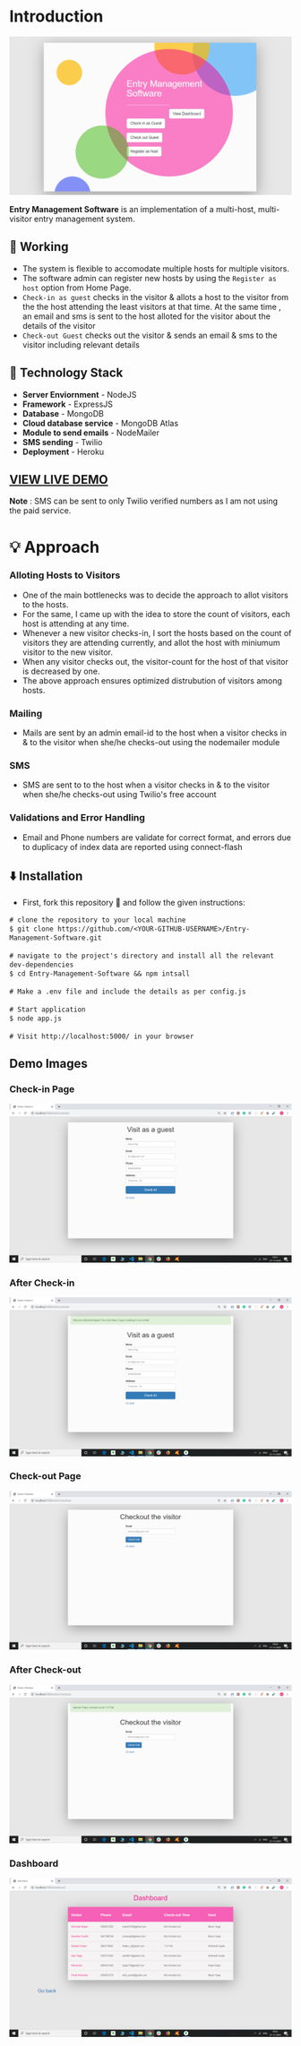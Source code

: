 # Introduction
![](https://github.com/Manvityagi/Entry-Management-Software/raw/master/images/EMS1.png)

**Entry Management Software** is an implementation of a multi-host, multi-visitor entry management system.
## 🔨  Working
  - The system is flexible to accomodate multiple hosts for multiple visitors. 
  - The software admin can register new hosts by using the ```Register as host``` option from Home Page.
  - ```Check-in as guest``` checks in the visitor & allots a host to the visitor from the the host attending the least visitors at that time. At the same time , an email and sms is sent to the host alloted for the visitor about the details of the visitor
  - ```Check-out Guest``` checks out the visitor & sends an email & sms to the visitor including relevant details
  
## 🚧  Technology Stack
- **Server Enviornment** - NodeJS
- **Framework** - ExpressJS
- **Database** - MongoDB
- **Cloud database service** - MongoDB Atlas
- **Module to send emails** - NodeMailer
- **SMS sending** - Twilio
- **Deployment** - Heroku

## [VIEW LIVE DEMO]()
**Note** : SMS can be sent to only Twilio verified numbers as I am not using the paid service.

# 💡 Approach
### Alloting Hosts to Visitors
 - One of the main bottlenecks was to decide the approach to allot visitors to the hosts.
 - For the same, I came up with the idea to store the count of visitors, each host is attending at any time.
 - Whenever a new visitor checks-in, I sort the hosts based on the count of visitors they are attending currently, and allot the host with miniumum visitor to the new visitor.
 - When any visitor checks out, the visitor-count for the host of that visitor is decreased by one.
 - The above approach ensures optimized distrubution of visitors among hosts.
 ### Mailing 
- Mails are sent by an admin email-id to the host when a visitor checks in & to the visitor when she/he checks-out using the nodemailer module
### SMS
- SMS are sent to to the host when a visitor checks in & to the visitor when she/he checks-out using Twilio's free account
### Validations and Error Handling
- Email and Phone numbers are validate for correct format, and errors due to duplicacy of index data are reported using connect-flash


## ⬇️ Installation
 - First, fork this repository 🍴 and follow the given instructions:
 ```
 # clone the repository to your local machine
$ git clone https://github.com/<YOUR-GITHUB-USERNAME>/Entry-Management-Software.git

# navigate to the project's directory and install all the relevant dev-dependencies
$ cd Entry-Management-Software && npm intsall

# Make a .env file and include the details as per config.js 

# Start application
$ node app.js

# Visit http://localhost:5000/ in your browser
 ```
 
 ## Demo Images
 ### Check-in Page
 ![Check-in Page](https://github.com/Manvityagi/Entry-Management-Software/raw/master/images/checkin.png)
 ### After Check-in
 ![After Check-in](https://github.com/Manvityagi/Entry-Management-Software/raw/master/images/After_checkin.png)
 ### Check-out Page
 ![Check-out Page](https://github.com/Manvityagi/Entry-Management-Software/raw/master/images/check_out.png)
 ### After Check-out
 ![After Check-out](https://github.com/Manvityagi/Entry-Management-Software/raw/master/images/after_checkout.png)
 ### Dashboard
 ![Dashboard](https://github.com/Manvityagi/Entry-Management-Software/raw/master/images/dashboard.png)




